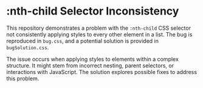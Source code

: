 # :nth-child Selector Inconsistency

This repository demonstrates a problem with the `:nth-child` CSS selector not consistently applying styles to every other element in a list.  The bug is reproduced in `bug.css`, and a potential solution is provided in `bugSolution.css`.

The issue occurs when applying styles to elements within a complex structure.  It might stem from incorrect nesting, parent selectors, or interactions with JavaScript.  The solution explores possible fixes to address this problem.